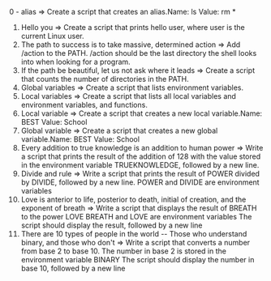 0 - alias => Create a script that creates an alias.Name: ls Value: rm *
1. Hello you => Create a script that prints hello user, where user is the current Linux user.
2. The path to success is to take massive, determined action => Add /action to the PATH. /action should be the last directory the shell looks into when looking for a program.
3. If the path be beautiful, let us not ask where it leads => Create a script that counts the number of directories in the PATH.
4. Global variables => Create a script that lists environment variables.
5. Local variables => Create a script that lists all local variables and environment variables, and functions.
6. Local variable => Create a script that creates a new local variable.Name: BEST Value: School
7. Global variable => Create a script that creates a new global variable.Name: BEST Value: School       
8. Every addition to true knowledge is an addition to human power => Write a script that prints the result of the addition of 128 with the value stored in the environment variable TRUEKNOWLEDGE, followed by a new line.
9. Divide and rule => Write a script that prints the result of POWER divided by DIVIDE, followed by a new line.
POWER and DIVIDE are environment variables
10. Love is anterior to life, posterior to death, initial of creation, and the exponent of breath => Write a script that displays the result of BREATH to the power LOVE BREATH and LOVE are environment variables The script should display the result, followed by a new line
11. There are 10 types of people in the world -- Those who understand binary, and those who don't => Write a script that converts a number from base 2 to base 10. The number in base 2 is stored in the environment variable BINARY The script should display the number in base 10, followed by a new line
